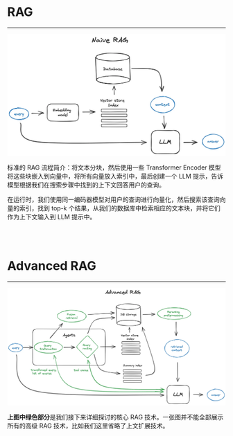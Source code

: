 # RAG

---

![alt text](<Naive RAG.webp>)

标准的 RAG 流程简介：将文本分块，然后使用一些 Transformer Encoder 模型将这些块嵌入到向量中，将所有向量放入索引中，最后创建一个 LLM 提示，告诉模型根据我们在搜索步骤中找到的上下文回答用户的查询。

在运行时，我们使用同一编码器模型对用户的查询进行向量化，然后搜索该查询向量的索引，找到 top-k 个结果，从我们的数据库中检索相应的文本块，并将它们作为上下文输入到 LLM 提示中。



<br>
<br>




# Advanced RAG
---

![alt text](<Advanced RAG.webp>)

**上图中绿色部分**是我们接下来详细探讨的核心 RAG 技术。一张图并不能全部展示所有的高级 RAG 技术，比如我们这里省略了上文扩展技术。    